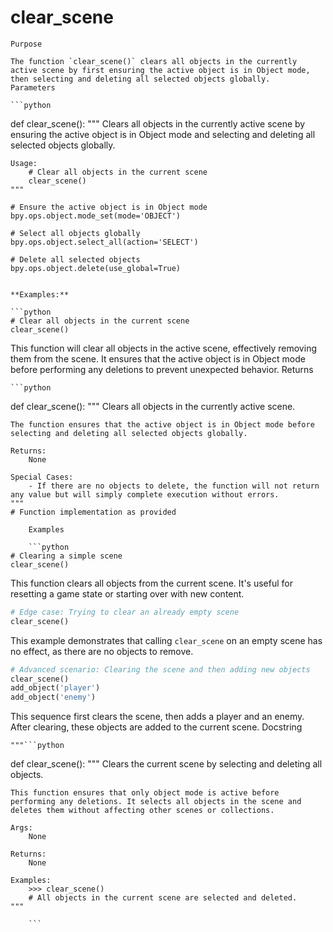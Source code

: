 # clear_scene

    Purpose

    The function `clear_scene()` clears all objects in the currently active scene by first ensuring the active object is in Object mode, then selecting and deleting all selected objects globally.
    Parameters

    ```python
def clear_scene():
    """
    Clears all objects in the currently active scene by ensuring the active object is in Object mode and selecting and deleting all selected objects globally.

    Usage:
        # Clear all objects in the current scene
        clear_scene()
    """

    # Ensure the active object is in Object mode
    bpy.ops.object.mode_set(mode='OBJECT')

    # Select all objects globally
    bpy.ops.object.select_all(action='SELECT')

    # Delete all selected objects
    bpy.ops.object.delete(use_global=True)
```

**Examples:**

```python
# Clear all objects in the current scene
clear_scene()
```
This function will clear all objects in the active scene, effectively removing them from the scene. It ensures that the active object is in Object mode before performing any deletions to prevent unexpected behavior.
    Returns

    ```python
def clear_scene():
    """
    Clears all objects in the currently active scene.

    The function ensures that the active object is in Object mode before selecting and deleting all selected objects globally.

    Returns:
        None

    Special Cases:
        - If there are no objects to delete, the function will not return any value but will simply complete execution without errors.
    """
    # Function implementation as provided
```
    Examples

    ```python
# Clearing a simple scene
clear_scene()
```

This function clears all objects from the current scene. It's useful for resetting a game state or starting over with new content.

```python
# Edge case: Trying to clear an already empty scene
clear_scene()
```

This example demonstrates that calling `clear_scene` on an empty scene has no effect, as there are no objects to remove.

```python
# Advanced scenario: Clearing the scene and then adding new objects
clear_scene()
add_object('player')
add_object('enemy')
```

This sequence first clears the scene, then adds a player and an enemy. After clearing, these objects are added to the current scene.
    Docstring

    """```python
def clear_scene():
    """
    Clears the current scene by selecting and deleting all objects.

    This function ensures that only object mode is active before performing any deletions. It selects all objects in the scene and deletes them without affecting other scenes or collections.

    Args:
        None

    Returns:
        None

    Examples:
        >>> clear_scene()
        # All objects in the current scene are selected and deleted.
    """
```"""
    ```